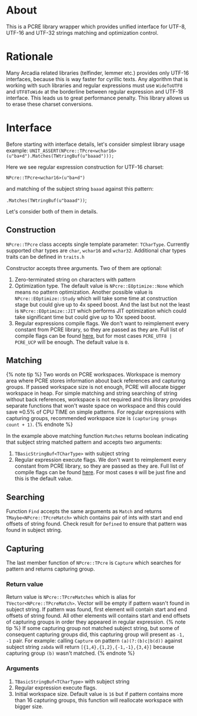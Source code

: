 # About 
This is a PCRE library wrapper which provides unified interface for UTF-8, UTF-16 and UTF-32 strings matching and optimization control. 
 
# Rationale 
Many Arcadia related libraries (telfinder, lemmer etc.) provides only UTF-16 interfaces, because this is way faster for cyrillic texts. Any algorithm that is working with such libraries and regular expressions must use `WideToUTF8` and `UTF8ToWide` at the borderline between regular expression and UTF-18 interface. This leads us to great performance penalty. 
This library allows us to erase these charset conversions. 
 
# Interface 
 
Before starting with interface details, let's consider simplest library usage example: 
`UNIT_ASSERT(NPcre::TPcre<wchar16>(u"ba+d").Matches(TWtringBuf(u"baaad")));`
 
Here we see regular expression construction for UTF-16 charset: 
 
`NPcre::TPcre<wchar16>(u"ba+d")` 
 
and matching of the subject string `baaad` against this pattern: 
 
`.Matches(TWtringBuf(u"baaad"))`;
 
Let's consider both of them in details. 
 
## Construction 
`NPcre::TPcre` class accepts single template parameter: `TCharType`. Currently supported char types are `char`, `wchar16` and `wchar32`. Additional char types traits can be defined in `traits.h` 
 
Constructor accepts three arguments. Two of them are optional: 
1. Zero-terminated string on characters with pattern 
2. Optimization type. The default value is `NPcre::EOptimize::None` which means no pattern optimization. Another possible value is `NPcre::EOptimize::Study` which will take some time at construction stage but could give up to 4x speed boost. And the last but not the least is `NPcre::EOptimize::JIT` which performs JIT optimization which could take significant time but could give up to 10x speed boost. 
3. Regular expressions compile flags. We don't want to reimplement every constant from PCRE library, so they are passed as they are. Full list of compile flags can be found [here](https://www.pcre.org/original/doc/html/pcre_compile2.html), but for most cases `PCRE_UTF8 | PCRE_UCP` will be enough. The default value is `0`. 
 
## Matching 
{% note tip %} 
Two words on PCRE workspaces. Workspace is memory area where PCRE stores information about back references and capturing groups. If passed workspace size is not enough, PCRE will allocate bigger workspace in heap. For simple matching and string searching of string without back references, workspace is not required and this library provides separate functions that won't waste space on workspace and this could save ≈0.5% of CPU TIME on simple patterns. 
For regular expressions with capturing groups, recommended workspace size is `(capturing groups count + 1)`. 
{% endnote %} 
 
In the example above matching function `Matches` returns boolean indicating that subject string matched pattern and accepts two arguments: 
1. `TBasicStringBuf<TCharType>` with subject string 
2. Regular expression execute flags. We don't want to reimplement every constant from PCRE library, so they are passed as they are. Full list of compile flags can be found [here](https://www.pcre.org/original/doc/html/pcre_exec.html). For most cases `0` will be just fine and this is the default value. 
 
## Searching 
Function `Find` accepts the same arguments as `Match` and returns `TMaybe<NPcre::TPcreMatch>` which contains pair of ints with start and end offsets of string found. Check result for `Defined` to ensure that pattern was found in subject string. 
 
## Capturing 
The last member function of `NPcre::TPcre` is `Capture` which searches for pattern and returns capturing group. 
 
### Return value 
Return value is `NPcre::TPcreMatches` which is alias for `TVector<NPcre::TPcreMatch>`. 
Vector will be empty if pattern wasn't found in subject string. 
If pattern was found, first element will contain start and end offsets of string found. 
All other elements will contains start and end offsets of capturing groups in order they appeared in regular expression. 
{% note tip %} 
If some capturing group not matched subject string, but some of consequent capturing groups did, this capturing group will present as `-1, -1` pair. 
For example: calling `Capture` on pattern `(a)(?:(b)c|b(d))` against subject string `zabda` will return `[{1,4},{1,2},{-1,-1},{3,4}]` because capturing group `(b)` wasn't matched. 
{% endnote %} 
### Arguments 
1. `TBasicStringBuf<TCharType>` with subject string 
2. Regular expression execute flags. 
3. Initial workspace size. Default value is `16` but if pattern contains more than 16 capturing groups, this function will reallocate workspace with bigger size. 
